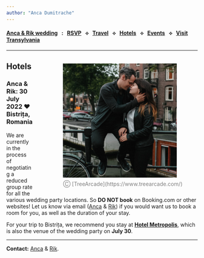 ```yaml
---
author: "Anca Dumitrache"
---
```


<script src="https://use.fontawesome.com/4b6dfd67d9.js"></script>

#### [Anca & Rik wedding](./)  &nbsp; : &nbsp; [RSVP](https://forms.gle/uzLpqn1FvGNjH6sW7)  &nbsp; &#10209; &nbsp;   [Travel](travel.html)  &nbsp; &#10209; &nbsp;  [Hotels](hotels.html)  &nbsp; &#10209; &nbsp;  [Events](events.html)  &nbsp; &#10209; &nbsp;  [Visit Transylvania](trip.html)




***

<figure style="float: right; margin-left: 80px; margin-bottom: 20px; margin-top: 20px">
<img src="AncaRik.jpg" width="300" />
<figcaption style="text-align: center; margin-top: 5px; color: gray;">&#9400; [TreeArcade](https://www.treearcade.com/)</figcaption>
</figure>

## Hotels
### Anca & Rik: 30 July 2022 ❤️ Bistrița, Romania

We are currently in the process of negotiating a reduced group rate for all the various wedding party locations. So **DO NOT book** on Booking.com or other websites! Let us know via email ([Anca](mailto:anca.dmtrch@gmail.com) & [Rik](mailto:rikkid6@gmail.com)) if you would want us to book a room for you, as well as the duration of your stay.

For your trip to Bistrița, we recommend you stay at **[Hotel Metropolis](https://www.google.com/maps/place/Metropolis/@47.1272607,24.4966106,15z/data=!4m2!3m1!1s0x0:0x250b9cd755c23bf0?sa=X&ved=2ahUKEwjY_927vZnmAhUMUlAKHa9MDzgQ_BIwFHoECBoQCA)**, which is also the venue of the wedding party on **July 30**.


***

**Contact:** [Anca](mailto:anca.dmtrch@gmail.com) & [Rik](mailto:rikkid6@gmail.com).

